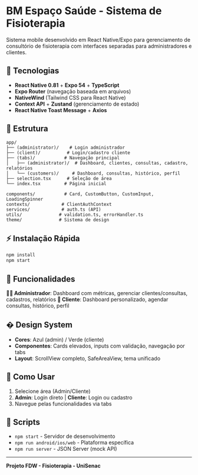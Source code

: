 # BM Espaço Saúde - Sistema de Fisioterapia

Sistema mobile desenvolvido em React Native/Expo para gerenciamento de consultório de fisioterapia com interfaces separadas para administradores e clientes.

## 🚀 Tecnologias

- **React Native 0.81** + **Expo 54** + **TypeScript**
- **Expo Router** (navegação baseada em arquivos)
- **NativeWind** (Tailwind CSS para React Native)
- **Context API** + **Zustand** (gerenciamento de estado)
- **React Native Toast Message** + **Axios**

## 📁 Estrutura

```
app/
├── (administrator)/    # Login administrador
├── (client)/          # Login/cadastro cliente  
├── (tabs)/           # Navegação principal
│   ├── (administrator)/  # Dashboard, clientes, consultas, cadastro, relatórios
│   └── (customers)/     # Dashboard, consultas, histórico, perfil
├── selection.tsx      # Seleção de área
└── index.tsx         # Página inicial

components/           # Card, CustomButton, CustomInput, LoadingSpinner
contexts/            # ClientAuthContext
services/            # auth.ts (API)
utils/              # validation.ts, errorHandler.ts
theme/              # Sistema de design
```

## ⚡ Instalação Rápida

```bash
npm install
npm start
```

## 🎨 Funcionalidades

**👨‍💼 Administrador**: Dashboard com métricas, gerenciar clientes/consultas, cadastros, relatórios
**👤 Cliente**: Dashboard personalizado, agendar consultas, histórico, perfil

## � Design System

- **Cores**: Azul (admin) / Verde (cliente)
- **Componentes**: Cards elevados, inputs com validação, navegação por tabs
- **Layout**: ScrollView completo, SafeAreaView, tema unificado

## 📱 Como Usar

1. Selecione área (Admin/Cliente)
2. **Admin**: Login direto | **Cliente**: Login ou cadastro
3. Navegue pelas funcionalidades via tabs

## 📄 Scripts

- `npm start` - Servidor de desenvolvimento
- `npm run android/ios/web` - Plataforma específica
- `npm run server` - JSON Server (mock API)

---
**Projeto FDW - Fisioterapia - UniSenac**